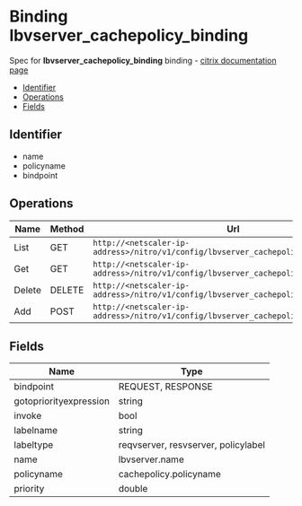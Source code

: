 # Binding lbvserver_cachepolicy_binding

Spec for **lbvserver_cachepolicy_binding** binding - [citrix documentation page](https://developer-docs.citrix.com/projects/netscaler-nitro-api/en/12.0/configuration//lbvserver_cachepolicy_binding/lbvserver_cachepolicy_binding/)

- [Identifier](#identifier)
- [Operations](#operations)
- [Fields](#fields)

## Identifier

- name
- policyname
- bindpoint

## Operations

| Name | Method | Url |
|----|----|----|
| List | GET | `http://<netscaler-ip-address>/nitro/v1/config/lbvserver_cachepolicy_binding` |
| Get | GET | `http://<netscaler-ip-address>/nitro/v1/config/lbvserver_cachepolicy_binding/<name>` |
| Delete | DELETE | `http://<netscaler-ip-address>/nitro/v1/config/lbvserver_cachepolicy_binding/<name>` |
| Add | POST | `http://<netscaler-ip-address>/nitro/v1/config/lbvserver_cachepolicy_binding` |

## Fields

| Name | Type |
|----|----|
| bindpoint | REQUEST, RESPONSE |
| gotopriorityexpression | string |
| invoke | bool |
| labelname | string |
| labeltype | reqvserver, resvserver, policylabel |
| name | lbvserver.name |
| policyname | cachepolicy.policyname |
| priority | double |

